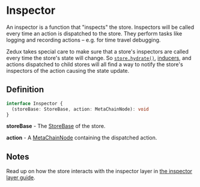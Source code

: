 # Inspector

An inspector is a function that "inspects" the store. Inspectors will be called every time an action is dispatched to the store. They perform tasks like logging and recording actions &ndash; e.g. for time travel debugging.

Zedux takes special care to make sure that a store's inspectors are called every time the store's state will change. So [`store.hydrate()`](/docs/api/Store.md#storehydrate), [inducers](/docs/types/Inducer.md), and actions dispatched to child stores will all find a way to notify the store's inspectors of the action causing the state update.

## Definition

```typescript
interface Inspector {
  (storeBase: StoreBase, action: MetaChainNode): void
}
```

**storeBase** - The [StoreBase](/docs/types/StoreBase.md) of the store.

**action** - A [MetaChainNode](/docs/types/MetaChainNode.md) containing the dispatched action.

## Notes

Read up on how the store interacts with the inspector layer in [the inspector layer guide](/docs/guides/theInspectorLayer.md).
